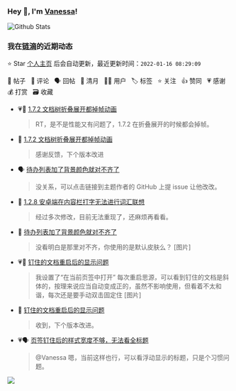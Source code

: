 ### Hey 👋, I'm [Vanessa](http://vanessa.b3log.org/)!

![Github Stats](https://github-readme-stats.vercel.app/api?username=Vanessa219&show_icons=true)

<!--events start -->

### 我在[链滴](https://ld246.com)的近期动态

⭐️ Star [个人主页](https://github.com/Vanessa219/Vanessa219) 后会自动更新，最近更新时间：`2022-01-16 08:29:09`

📝 帖子 &nbsp; 💬 评论 &nbsp; 🗣 回帖 &nbsp; 🌙 清月 &nbsp; 👨‍💻 用户 &nbsp; 🏷️ 标签 &nbsp; ⭐️ 关注 &nbsp; 👍 赞同 &nbsp; 💗 感谢 &nbsp; 💰 打赏 &nbsp; 🗃 收藏

* 💗📝 [1.7.2 文档树折叠展开都掉帧动画](https://ld246.com/article/1642253526807)

  > RT，是不是性能又有问题了，1.7.2 在折叠展开的时候都会掉帧。
* 💬 [1.7.2 文档树折叠展开都掉帧动画](https://ld246.com/article/1642253526807/comment/1642259416810#comments)

  > 感谢反馈，下个版本改进
* 🗣 [待办列表加了背景颜色就对不齐了](https://ld246.com/article/1642161639503/comment/1642219528553#comments)

  > 没关系，可以点击链接到主题作者的 GitHub 上提 issue 让他改改。
* 💬 [1.2.8 安卓端在内容栏打字无法进行词汇联想](https://ld246.com/article/1629942593987/comment/1642211704788#comments)

  > 经过多次修改，目前无法重现了，还麻烦再看看。
* 💬 [待办列表加了背景颜色就对不齐了](https://ld246.com/article/1642161639503/comment/1642174836335#comments)

  > 没看明白是那里对不齐，你使用的是默认皮肤么？ [图片]
* 💗📝 [钉住的文档重启后的显示问题](https://ld246.com/article/1642150874792)

  > 我设置了“在当前页签中打开” 每次重启思源，可以看到钉住的文档是斜体的，按理来说应当自动变成正的，虽然不影响使用，但看着不太和谐，每次还是要手动双击固定住 [图片]
* 💬 [钉住的文档重启后的显示问题](https://ld246.com/article/1642150874792/comment/1642161086354#comments)

  > 收到，下个版本改进。
* 💗🗣 [页签钉住后的样式宽度不够，无法看全标题](https://ld246.com/article/1641999008220/comment/1642058512964#comments)

  > @Vanessa 嗯，当前这样也行，可以看浮动显示的标题，只是个习惯问题。


<!--events end -->

<a title="Hits" target="_blank" href="https://github.com/Vanessa219/Vanessa219"><img src="https://hits.b3log.org/Vanessa219/Vanessa219.svg"></a>
